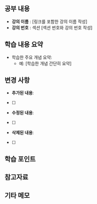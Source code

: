 ## 공부 내용
- **강의 이름** : [링크를 포함한 강의 이름 작성] 
- **강의 번호** : 섹션 [섹션 번호와 강의 번호 작성]

## 학습 내용 요약
<!-- 
이 PR에서 무엇을 변경했는지 간략하게 설명해주세요.
예: 리액트 빌드 프로세스 개념 정리 추가, JSX 사용법 관련 내용 보강 등
-->
- 학습한 주요 개념 요약:
  - 예: [학습한 개념 간단히 요약]

## 변경 사항
- **추가된 내용**: 
<!-- 새로 추가된 학습 내용이나 개념 정리 파일 -->
  - [ ] 
- **수정된 내용**: 
<!-- 기존 문서 수정 내용 (오타, 내용 보강 등) -->
  - [ ] 
- **삭제된 내용**: 
<!-- 필요 없는 부분이나 정리되지 않은 내용 삭제 -->
  - [ ] 

## 학습 포인트
<!-- 
이번 변경 사항에서 중요한 학습 포인트나 기억해야 할 내용은 무엇인가요?
예: 주요 학습 포인트를 요약하여 작성해주세요.
-->

## 참고자료
<!-- 
사용한 자료나 참고한 링크가 있다면 기재해주세요.
예: [Udemy 강의 섹션 3 - 리액트 컴포넌트 기초](링크)
-->

## 기타 메모
<!-- 
추가로 기록하고 싶은 내용이 있다면 적어주세요.
예: 이 부분은 다시 복습이 필요할 것 같음, 프로젝트에 적용해볼 계획 등
-->

